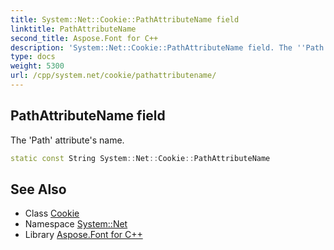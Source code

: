 ```yaml
---
title: System::Net::Cookie::PathAttributeName field
linktitle: PathAttributeName
second_title: Aspose.Font for C++
description: 'System::Net::Cookie::PathAttributeName field. The ''Path'' attribute''s name in C++.'
type: docs
weight: 5300
url: /cpp/system.net/cookie/pathattributename/
---
```

## PathAttributeName field


The 'Path' attribute's name.

```cpp
static const String System::Net::Cookie::PathAttributeName
```

## See Also

* Class [Cookie](../)
* Namespace [System::Net](../../)
* Library [Aspose.Font for C++](../../../)
